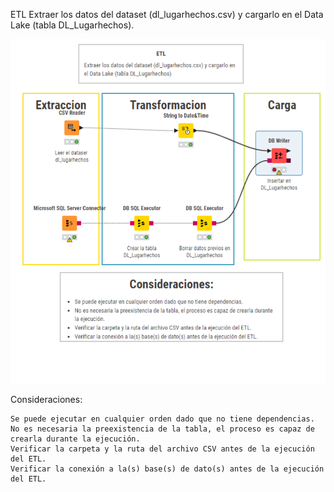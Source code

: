 ETL
Extraer los datos del dataset (dl_lugarhechos.csv) y cargarlo en el Data Lake (tabla DL_Lugarhechos).

![etl_dl_lugarhechos.png](https://github.com/Saren-Cased/lugar_Hechos/blob/9f11dcf2c1cbeb9c05daf656f8030bbfa16b56f7/DataLake/ETL/etl_dl_lugarhechos/etl_dl_lugarhechos.png)

Consideraciones:

    Se puede ejecutar en cualquier orden dado que no tiene dependencias.
    No es necesaria la preexistencia de la tabla, el proceso es capaz de crearla durante la ejecución.
    Verificar la carpeta y la ruta del archivo CSV antes de la ejecución del ETL.
    Verificar la conexión a la(s) base(s) de dato(s) antes de la ejecución del ETL.
